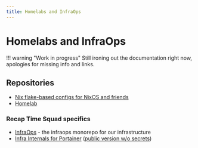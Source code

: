 ```yaml
---
title: Homelabs and InfraOps
---
```


# Homelabs and InfraOps

!!! warning "Work in progress"
    Still ironing out the documentation right now, apologies for missing info and links.

## Repositories

* [Nix flake-based configs for NixOS and friends](../linux/nixops-config.md)
* [Homelab](./homelab.md)

### Recap Time Squad specifics

* [InfraOps](https://github.com/recaptime-dev/infraops) - the infraops monorepo for our infrastructure
* [Infra Internals for Portainer][portainer] ([public version w/o secrets][publink])

[portainer]: https://github.com/internal-recaptime-dev/infra-internals
[publink]: https://github.com/internal-recaptime-dev/infra-internals-public